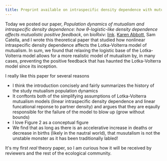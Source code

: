 ```yaml
---
title: Preprint available on intraspecific density dependence with mutualism paper
---
```


Today we posted our paper, *Population dynamics of mutualism and intraspecific density dependence: how &theta;-logistic-like density dependence affects mutualistic positive feedback*, on bioRxiv: [link](http://biorxiv.org/content/early/2017/02/13/108175).  [Karen Abbott](www.case.edu/artsci/biol/abbottlab/), Sam Catella, and I wrote this theoretical paper that studied how nonlinear intraspecific density dependence affects the Lotka-Volterra model of mutualism.  In sum, we found that relaxing the logistic base of the Lotka-Volterra model allows for a more realistic model of mutualism by, in many cases, preventing the positive feedback that has haunted the Lotka-Volterra model since its inception.

I really like this paper for several reasons

* I think the introduction concisely and fairly summarizes the history of the study mutualism population dynamics
* It conftonts both of the simplifying assumptions of Lotka-Volterra mutualism models (linear intraspecific density dependence and linear funcational reponse to partner density) and argues that they are eqaully responsible for the failure of the model to blow up (grow without bounds)
* I love Figure 2 as a conceptual figure
* We find that as long as there is an accelerative increase in deaths or decrease in births (likely in the nautral world), that musutalism is not the unstable monster as it has been traditionally labled!

It's my first *real* theory paper, so I am curious how it will be received by reviewers and the rest of the ecological community.
